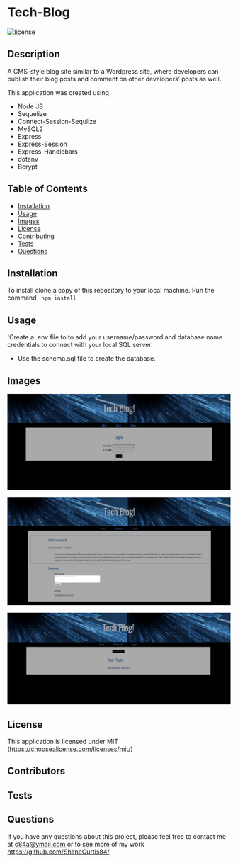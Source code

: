# Tech-Blog


  ![license](https://img.shields.io/badge/License-MIT-green.svg)

  ## Description

A CMS-style blog site similar to a Wordpress site, where developers can publish their blog posts and comment on other developers’ posts as well.
  
  This application was created using 
  - Node JS
  - Sequelize
  - Connect-Session-Sequlize
  - MySQL2
  - Express
  - Express-Session
  - Express-Handlebars
  - dotenv
  - Bcrypt
  

  ## Table of Contents
  - [Installation](#installation)
  - [Usage](#usage)
  - [Images](#images)
  - [License](#license)
  - [Contributing](#contributing)
  - [Tests](#tests)
  - [Questions](#questions)

  ## Installation

  To install clone a copy of this repository to your local machine. Run the command ``` npm install```

  ## Usage

'Create a .env file to to add your username/password and database name credentials to connect with your local SQL server.

  - Use the schema.sql file to create the database.

  
  

  

   
 ## Images

![tests ](https://github.com/ShaneCurtis84/Tech-Blog/blob/main/assets/images/screenshot1.PNG)

![tests ](https://github.com/ShaneCurtis84/Tech-Blog/blob/main/assets/images/screenshot2.PNG)
 
![tests ](https://github.com/ShaneCurtis84/Tech-Blog/blob/main/assets/images/screenshot3.PNG) 

  ## License

  This application is licensed under MIT (https://choosealicense.com/licenses/mit/)
 
 

  ## Contributors

  


  ## Tests

  


  ## Questions

  If you have any questions about this project, please feel free to contact me at c84a@ymail.com or to see more of my work https://github.com/ShaneCurtis84/